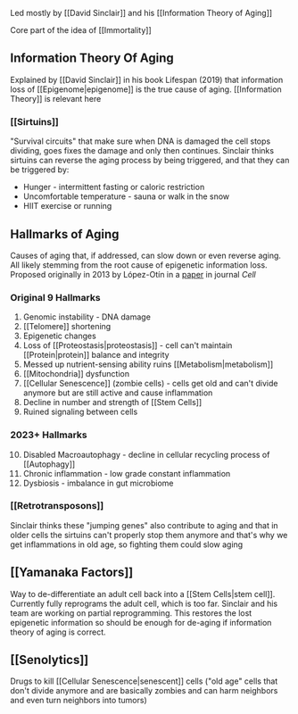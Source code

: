 Led mostly by [[David Sinclair]] and his [[Information Theory of Aging]]

Core part of the idea of [[Immortality]]

## Information Theory Of Aging
Explained by [[David Sinclair]] in his book Lifespan (2019) that information loss of [[Epigenome|epigenome]] is the true cause of aging. [[Information Theory]] is relevant here

### [[Sirtuins]]
"Survival circuits" that make sure when DNA is damaged the cell stops dividing, goes fixes the damage and only then continues. Sinclair thinks sirtuins can reverse the aging process by being triggered, and that they can be triggered by:
- Hunger - intermittent fasting or caloric restriction
- Uncomfortable temperature - sauna or walk in the snow
- HIIT exercise or running

## Hallmarks of Aging
Causes of aging that, if addressed, can slow down or even reverse aging.
All likely stemming from the root cause of epigenetic information loss.
Proposed originally in 2013 by López-Otín in a [paper](https://pubmed.ncbi.nlm.nih.gov/23746838/) in journal *Cell*

### Original 9 Hallmarks
1. Genomic instability - DNA damage
2. [[Telomere]] shortening
3. Epigenetic changes
4. Loss of [[Proteostasis|proteostasis]] - cell can't maintain [[Protein|protein]] balance and integrity
5. Messed up nutrient-sensing ability ruins [[Metabolism|metabolism]]
6. [[Mitochondria]] dysfunction
7. [[Cellular Senescence]] (zombie cells) - cells get old and can't divide anymore but are still active and cause inflammation
8. Decline in number and strength of [[Stem Cells]]
9. Ruined signaling between cells

### 2023+ Hallmarks
10. Disabled Macroautophagy - decline in cellular recycling process of [[Autophagy]]
11. Chronic inflammation - low grade constant inflammation
12. Dysbiosis - imbalance in gut microbiome

### [[Retrotransposons]]
Sinclair thinks these "jumping genes" also contribute to aging and that in older cells the sirtuins can't properly stop them anymore and that's why we get inflammations in old age, so fighting them could slow aging

## [[Yamanaka Factors]]
Way to de-differentiate an adult cell back into a [[Stem Cells|stem cell]].
Currently fully reprograms the adult cell, which is too far.
Sinclair and his team are working on partial reprogramming.
This restores the lost epigenetic information so should be enough for de-aging if information theory of aging is correct.

## [[Senolytics]]
Drugs to kill [[Cellular Senescence|senescent]] cells ("old age" cells that don't divide anymore and are basically zombies and can harm neighbors and even turn neighbors into tumors)